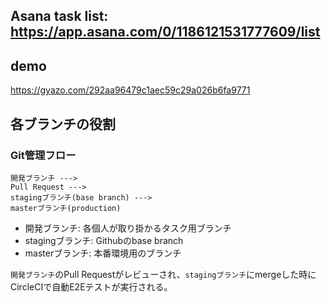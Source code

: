 ## Asana task list: https://app.asana.com/0/1186121531777609/list

## demo
https://gyazo.com/292aa96479c1aec59c29a026b6fa9771


## 各ブランチの役割

### Git管理フロー
```
開発ブランチ --->
Pull Request --->
stagingブランチ(base branch) --->
masterブランチ(production)
```

- 開発ブランチ: 各個人が取り掛かるタスク用ブランチ
- stagingブランチ: Githubのbase branch
- masterブランチ: 本番環境用のブランチ


`開発ブランチ`のPull Requestがレビューされ、`stagingブランチ`にmergeした時に
CircleCIで自動E2Eテストが実行される。

